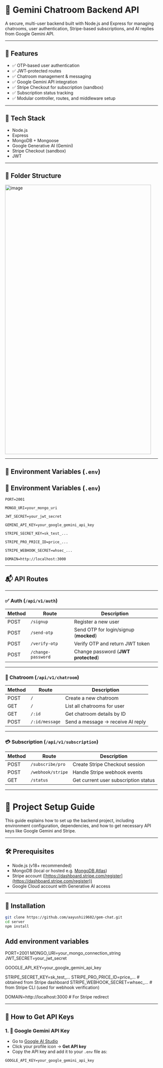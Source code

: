 # 💬 Gemini Chatroom Backend API

A secure, multi-user backend built with Node.js and Express for managing chatrooms, user authentication, Stripe-based subscriptions, and AI replies from Google Gemini API.

---

## 🚀 Features

- ✅ OTP-based user authentication
- ✅ JWT-protected routes
- ✅ Chatroom management & messaging
- ✅ Google Gemini API integration
- ✅ Stripe Checkout for subscription (sandbox)
- ✅ Subscription status tracking
- ✅ Modular controller, routes, and middleware setup

---

## 🧱 Tech Stack

- Node.js
- Express
- MongoDB + Mongoose
- Google Generative AI (Gemini)
- Stripe Checkout (sandbox)
- JWT

---

## 📁 Folder Structure
<img width="481" height="886" alt="image" src="https://github.com/user-attachments/assets/6a5dc242-6e7e-4def-870c-9bdc05337bbc" />

---

## 🔐 Environment Variables (`.env`)

## 🔐 Environment Variables (`.env`)

```env
PORT=2001

MONGO_URI=your_mongo_uri

JWT_SECRET=your_jwt_secret

GEMINI_API_KEY=your_google_gemini_api_key

STRIPE_SECRET_KEY=sk_test_...

STRIPE_PRO_PRICE_ID=price_...

STRIPE_WEBHOOK_SECRET=whsec_...

DOMAIN=http://localhost:3000
```

---

## 📬 API Routes

---

### ✅ Auth (`/api/v1/auth`)

| Method | Route             | Description                              |
|--------|-------------------|------------------------------------------|
| POST   | `/signup`         | Register a new user                      |
| POST   | `/send-otp`       | Send OTP for login/signup (**mocked**)   |
| POST   | `/verify-otp`     | Verify OTP and return JWT token          |
| POST   | `/change-password`| Change password (**JWT protected**)      |

---

### 💬 Chatroom (`/api/v1/chatroom`)

| Method | Route           | Description                           |
|--------|------------------|---------------------------------------|
| POST   | `/`              | Create a new chatroom                 |
| GET    | `/`              | List all chatrooms for user           |
| GET    | `/:id`           | Get chatroom details by ID            |
| POST   | `/:id/message`   | Send a message → receive AI reply     |

---

### 💳 Subscription (`/api/v1/subscription`)

| Method | Route               | Description                           |
|--------|---------------------|---------------------------------------|
| POST   | `/subscribe/pro`    | Create Stripe Checkout session        |
| POST   | `/webhook/stripe`   | Handle Stripe webhook events          |
| GET    | `/status`           | Get current user subscription status  |

---

# 🚀 Project Setup Guide

This guide explains how to set up the backend project, including environment configuration, dependencies, and how to get necessary API keys like Google Gemini and Stripe.

---

## 🛠️ Prerequisites

- Node.js (v18+ recommended)
- MongoDB (local or hosted e.g. [MongoDB Atlas](https://www.mongodb.com/cloud/atlas))
- Stripe account ([https://dashboard.stripe.com/register](https://dashboard.stripe.com/register))
- Google Cloud account with Generative AI access

---

## 📁 Installation

```bash
git clone https://github.com/aayushii9602/gem-chat.git
cd server
npm install
```

## Add environment variables
PORT=2001
MONGO_URI=your_mongo_connection_string
JWT_SECRET=your_jwt_secret

GOOGLE_API_KEY=your_google_gemini_api_key

STRIPE_SECRET_KEY=sk_test_...
STRIPE_PRO_PRICE_ID=price_...        # obtained from Stripe dashboard
STRIPE_WEBHOOK_SECRET=whsec_...      # from Stripe CLI (used for webhook verification)

DOMAIN=http://localhost:3000         # For Stripe redirect

---
## 🔑 How to Get API Keys

### 1. 🔐 Google Gemini API Key

- Go to [Google AI Studio](https://makersuite.google.com/app)
- Click your profile icon → **Get API key**
- Copy the API key and add it to your `.env` file as:

```env
GOOGLE_API_KEY=your_google_gemini_api_key
```


